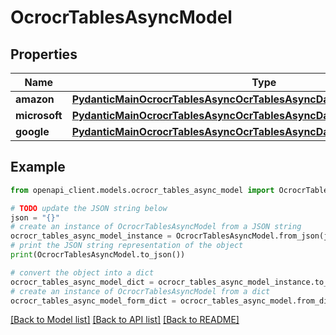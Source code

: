 # OcrocrTablesAsyncModel


## Properties

Name | Type | Description | Notes
------------ | ------------- | ------------- | -------------
**amazon** | [**PydanticMainOcrocrTablesAsyncOcrTablesAsyncDataClass94559364090368**](PydanticMainOcrocrTablesAsyncOcrTablesAsyncDataClass94559364090368.md) |  | [optional] 
**microsoft** | [**PydanticMainOcrocrTablesAsyncOcrTablesAsyncDataClass94559364153120**](PydanticMainOcrocrTablesAsyncOcrTablesAsyncDataClass94559364153120.md) |  | [optional] 
**google** | [**PydanticMainOcrocrTablesAsyncOcrTablesAsyncDataClass94559364126080**](PydanticMainOcrocrTablesAsyncOcrTablesAsyncDataClass94559364126080.md) |  | [optional] 

## Example

```python
from openapi_client.models.ocrocr_tables_async_model import OcrocrTablesAsyncModel

# TODO update the JSON string below
json = "{}"
# create an instance of OcrocrTablesAsyncModel from a JSON string
ocrocr_tables_async_model_instance = OcrocrTablesAsyncModel.from_json(json)
# print the JSON string representation of the object
print(OcrocrTablesAsyncModel.to_json())

# convert the object into a dict
ocrocr_tables_async_model_dict = ocrocr_tables_async_model_instance.to_dict()
# create an instance of OcrocrTablesAsyncModel from a dict
ocrocr_tables_async_model_form_dict = ocrocr_tables_async_model.from_dict(ocrocr_tables_async_model_dict)
```
[[Back to Model list]](../README.md#documentation-for-models) [[Back to API list]](../README.md#documentation-for-api-endpoints) [[Back to README]](../README.md)


